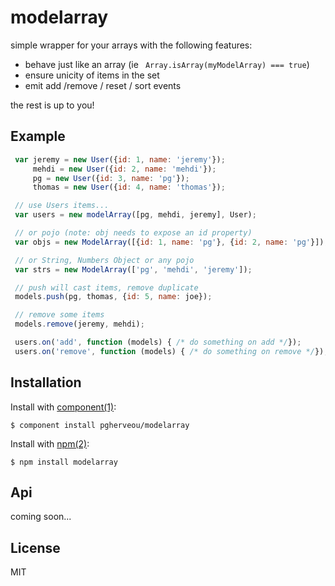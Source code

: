 # modelarray

  simple wrapper for your arrays with the following features:

  - behave just like an array (ie ` Array.isArray(myModelArray) === true`)
  - ensure unicity of items in the set
  - emit add /remove / reset / sort events

  the rest is up to you!


## Example
```js
 var jeremy = new User({id: 1, name: 'jeremy'});
     mehdi = new User({id: 2, name: 'mehdi'});
     pg = new User({id: 3, name: 'pg'});
     thomas = new User({id: 4, name: 'thomas'});

 // use Users items...
 var users = new modelArray([pg, mehdi, jeremy], User);

 // or pojo (note: obj needs to expose an id property)
 var objs = new ModelArray([{id: 1, name: 'pg'}, {id: 2, name: 'pg'}]);

 // or String, Numbers Object or any pojo
 var strs = new ModelArray(['pg', 'mehdi', 'jeremy']);

 // push will cast items, remove duplicate
 models.push(pg, thomas, {id: 5, name: joe});

 // remove some items
 models.remove(jeremy, mehdi);

 users.on('add', function (models) { /* do something on add */});
 users.on('remove', function (models) { /* do something on remove */});

```

## Installation

  Install with [component(1)](http://component.io):

    $ component install pgherveou/modelarray

  Install with [npm(2)](http://npmjs.org):

    $ npm install modelarray

## Api

  coming soon...

## License

  MIT
